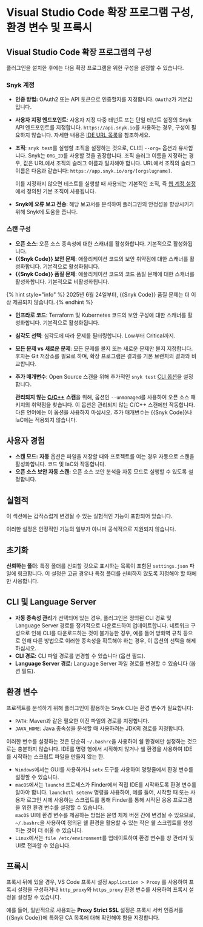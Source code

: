# Visual Studio Code 확장 프로그램 구성, 환경 변수 및 프록시

## Visual Studio Code 확장 프로그램의 구성

플러그인을 설치한 후에는 다음 확장 프로그램을 위한 구성을 설정할 수 있습니다.

### Snyk 계정

* **인증 방법:** OAuth2 또는 API 토큰으로 인증할지를 지정합니다. `OAuth2`가 기본값입니다.
* **사용자 지정 엔드포인트**: 사용자 지정 다중 테넌트 또는 단일 테넌트 설정의 Snyk API 엔드포인트를 지정합니다. `https://api.snyk.io`를 사용하는 경우, 구성이 필요하지 않습니다. 자세한 내용은 [IDE URL 목록](../../../working-with-snyk/regional-hosting-and-data-residency.md#ides-urls)을 참조하세요.
* **조직**: `snyk test`를 실행할 조직을 설정하는 것으로, CLI의 `--org=` 옵션과 유사합니다. Snyk는 `ORG_ID`를 사용할 것을 권장합니다. 조직 슬러그 이름을 지정하는 경우, 값은 URL에서 조직의 슬러그 이름과 일치해야 합니다. URL에서 조직의 슬러그 이름은 다음과 같습니다: `https://app.snyk.io/org/[orgslugname]`.

    이를 지정하지 않으면 테스트를 실행할 때 사용되는 기본적인 조직, 즉 [웹 계정 설정](https://app.snyk.io/account)에서 정의된 기본 조직이 사용됩니다.
* **Snyk에 오류 보고 전송**: 해당 보고서를 분석하여 플러그인의 안정성을 향상시키기 위해 Snyk에 도움을 줍니다.

### 스캔 구성

* **오픈 소스**: 오픈 소스 종속성에 대한 스캐너를 활성화합니다. 기본적으로 활성화됩니다.
* **{{Snyk Code}} 보안 문제**: 애플리케이션 코드의 보안 취약점에 대한 스캐너를 활성화합니다. 기본적으로 활성화됩니다.
* **{{Snyk Code}} 품질 문제**: 애플리케이션 코드의 코드 품질 문제에 대한 스캐너를 활성화합니다. 기본적으로 비활성화됩니다.

{% hint style="info" %}
2025년 6월 24일부터, {{Snyk Code}} 품질 문제는 더 이상 제공되지 않습니다.
{% endhint %}

* **인프라로 코드**: Terraform 및 Kubernetes 코드의 보안 구성에 대한 스캐너를 활성화합니다. 기본적으로 활성화됩니다.
* **심각도 선택**: 심각도에 따라 문제를 필터링합니다. Low부터 Critical까지.
* **모든 문제 vs 새로운 문제**: 모든 문제를 볼지 또는 새로운 문제만 볼지 지정합니다. 후자는 Git 저장소를 필요로 하며, 확장 프로그램은 결과를 기본 브랜치의 결과와 비교합니다.
* **추가 매개변수**: Open Source 스캔을 위해 추가적인 `snyk test` [CLI 옵션](https://docs.snyk.io/snyk-cli/cli-reference#options-for-multiple-commands)을 설정합니다.

    **관리되지 않는** [**C/C++**](../../../supported-languages-package-managers-and-frameworks/c-c++/) **스캔**을 위해, 옵션인 `--unmanaged`를 사용하여 오픈 소스 패키지의 취약점을 찾습니다. 이 옵션은 관리되지 않는 C/C++ 스캔에만 작동합니다. 다른 언어에는 이 옵션을 사용하지 마십시오. 추가 매개변수는 {{Snyk Code}}나 IaC에는 적용되지 않습니다.

## **사용자 경험**

* **스캔 모드:** **자동** 옵션은 파일을 저장할 때와 프로젝트를 여는 경우 자동으로 스캔을 활성화합니다. 코드 및 IaC와 작동합니다.
* **오픈 소스 보안 자동 스캔:** 오픈 소스 보안 분석을 자동 모드로 실행할 수 있도록 설정합니다.

## 실험적

이 섹션에는 갑작스럽게 변경될 수 있는 실험적인 기능이 포함되어 있습니다.&#x20;

이러한 설정은 안정적인 기능의 일부가 아니며 공식적으로 지원되지 않습니다. &#x20;

## 초기화

**신뢰하는 폴더**: 특정 폴더를 신뢰할 것으로 표시하는 목록이 포함된 `settings.json` 파일에 링크합니다. 이 설정은 고급 경우나 특정 폴더를 신뢰하지 않도록 지정해야 할 때에만 사용합니다.

## CLI 및 Language Server&#x20;

* **자동 종속성 관리**가 선택되어 있는 경우, 플러그인은 정의된 CLI 경로 및 Language Server 경로를 정기적으로 다운로드하여 업데이트합니다. 네트워크 구성으로 인해 CLI를 다운로드하는 것이 불가능한 경우, 예를 들어 방화벽 규칙 등으로 인해 다른 방법으로 이러한 종속성을 획득해야 하는 경우, 이 옵션의 선택을 해제하십시오.
* **CLI 경로:** CLI 파일 경로를 변경할 수 있습니다 (옵션 필드).
* **Language Server 경로:** Language Server 파일 경로를 변경할 수 있습니다 (옵션 필드).

## 환경 변수

프로젝트를 분석하기 위해 플러그인이 활용하는 Snyk CLI는 환경 변수가 필요합니다:

* `PATH`: Maven과 같은 필요한 이진 파일의 경로를 지정합니다.
* `JAVA_HOME`: Java 종속성을 분석할 때 사용하려는 JDK의 경로를 지정합니다.

이러한 변수를 설정하는 것은 단순히 `~/.bashrc`을 사용하여 쉘 환경에만 설정하는 것으로는 충분하지 않습니다. IDE를 명령 행에서 시작하지 않거나 쉘 환경을 사용하여 IDE를 시작하는 스크립트 파일을 만들지 않는 한.

* `Windows`에서는 GUI를 사용하거나 `setx` 도구를 사용하여 명령줄에서 환경 변수를 설정할 수 있습니다.
* `macOS`에서는 `launchd` 프로세스가 Finder에서 직접 IDE를 시작하도록 환경 변수를 알아야 합니다. `launchctl setenv` 명령을 사용하여, 예를 들어, 시작할 때 또는 사용자 로그인 시에 사용하는 스크립트를 통해 Finder를 통해 시작된 응용 프로그램을 위한 환경 변수를 설정할 수 있습니다.\
  `macOS` UI에 환경 변수를 제공하는 방법은 운영 체제 버전 간에 변경될 수 있으므로, `~/.bashrc`을 사용하여 정의된 쉘 환경을 활용할 수 있는 작은 쉘 스크립트를 생성하는 것이 더 쉬울 수 있습니다.
* `Linux`에서는 `file /etc/environment`를 업데이트하여 환경 변수를 창 관리자 및 UI로 전파할 수 있습니다.

## 프록시

프록시 뒤에 있을 경우, VS Code 프록시 설정 `Application > Proxy` 를 사용하여 프록시 설정을 구성하거나 `http_proxy`와 `https_proxy` 환경 변수를 사용하여 프록시 설정을 설정할 수 있습니다.

예를 들어, 일반적으로 사용되는 **Proxy Strict SSL** 설정은 프록시 서버 인증서를 {{Snyk Code}}에 특화된 CA 목록에 대해 확인해야 함을 지정합니다.
